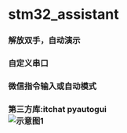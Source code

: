 # stm32_assistant

<h3/>解放双手，自动演示

<h3/>自定义串口

<h3/>微信指令输入或自动模式

<h3/>第三方库:itchat pyautogui
<br/>
<img src="https://github.com/SurpassHR/stm32_assitant/blob/master/%E7%A4%BA%E6%84%8F%E5%9B%BE1.png", alt="示意图1">
